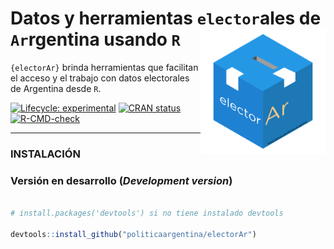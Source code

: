 
# Datos y herramientas `elector`ales de `Ar`rgentina usando `R` <a><img src="man/figures/logo.png" width="200" align="right" /></a>


`{electorAr}` brinda herramientas que facilitan el acceso y el trabajo con datos electorales de Argentina desde `R`. 

<!-- badges: start -->
[![Lifecycle: experimental](https://img.shields.io/badge/lifecycle-experimental-orange.svg)](https://lifecycle.r-lib.org/articles/stages.html#experimental) 
[![CRAN status](https://www.r-pkg.org/badges/version/electorAr)](https://CRAN.R-project.org/package=electorAr)
[![R-CMD-check](https://github.com/PoliticaArgentina/electorAr/workflows/R-CMD-check/badge.svg)](https://github.com/PoliticaArgentina/electorAr/actions)
<!-- badges: end -->


---

### INSTALACIÓN

### Versión en desarrollo (*Development version*) 

```r

# install.packages('devtools') si no tiene instalado devtools

devtools::install_github("politicaargentina/electorAr")

```
